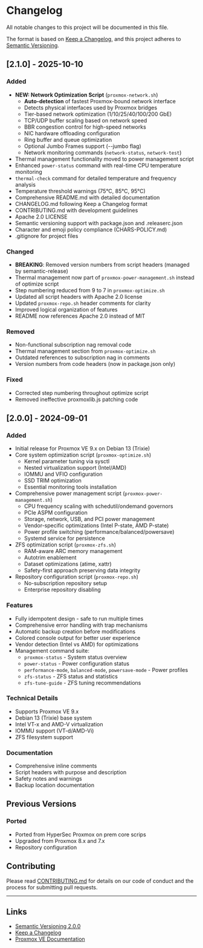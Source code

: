 # Changelog

All notable changes to this project will be documented in this file.

The format is based on [Keep a Changelog](https://keepachangelog.com/en/1.0.0/),
and this project adheres to [Semantic Versioning](https://semver.org/spec/v2.0.0.html).

## [2.1.0] - 2025-10-10

### Added
- **NEW: Network Optimization Script** (`proxmox-network.sh`)
  - **Auto-detection** of fastest Proxmox-bound network interface
  - Detects physical interfaces used by Proxmox bridges
  - Tier-based network optimization (1/10/25/40/100/200 GbE)
  - TCP/UDP buffer scaling based on network speed
  - BBR congestion control for high-speed networks
  - NIC hardware offloading configuration
  - Ring buffer and queue optimization
  - Optional Jumbo Frames support (--jumbo flag)
  - Network monitoring commands (`network-status`, `network-test`)
- Thermal management functionality moved to power management script
- Enhanced `power-status` command with real-time CPU temperature monitoring
- `thermal-check` command for detailed temperature and frequency analysis
- Temperature threshold warnings (75°C, 85°C, 95°C)
- Comprehensive README.md with detailed documentation
- CHANGELOG.md following Keep a Changelog format
- CONTRIBUTING.md with development guidelines
- Apache 2.0 LICENSE
- Semantic versioning support with package.json and .releaserc.json
- Character and emoji policy compliance (CHARS-POLICY.md)
- .gitignore for project files

### Changed
- **BREAKING**: Removed version numbers from script headers (managed by semantic-release)
- Thermal management now part of `proxmox-power-management.sh` instead of optimize script
- Step numbering reduced from 9 to 7 in `proxmox-optimize.sh`
- Updated all script headers with Apache 2.0 license
- Updated `proxmox-repo.sh` header comments for clarity
- Improved logical organization of features
- README now references Apache 2.0 instead of MIT

### Removed
- Non-functional subscription nag removal code
- Thermal management section from `proxmox-optimize.sh`
- Outdated references to subscription nag in comments
- Version numbers from code headers (now in package.json only)

### Fixed
- Corrected step numbering throughout optimize script
- Removed ineffective proxmoxlib.js patching code

## [2.0.0] - 2024-09-01

### Added
- Initial release for Proxmox VE 9.x on Debian 13 (Trixie)
- Core system optimization script (`proxmox-optimize.sh`)
  - Kernel parameter tuning via sysctl
  - Nested virtualization support (Intel/AMD)
  - IOMMU and VFIO configuration
  - SSD TRIM optimization
  - Essential monitoring tools installation
- Comprehensive power management script (`proxmox-power-management.sh`)
  - CPU frequency scaling with schedutil/ondemand governors
  - PCIe ASPM configuration
  - Storage, network, USB, and PCI power management
  - Vendor-specific optimizations (Intel P-state, AMD P-state)
  - Power profile switching (performance/balanced/powersave)
  - Systemd service for persistence
- ZFS optimization script (`proxmox-zfs.sh`)
  - RAM-aware ARC memory management
  - Autotrim enablement
  - Dataset optimizations (atime, xattr)
  - Safety-first approach preserving data integrity
- Repository configuration script (`proxmox-repo.sh`)
  - No-subscription repository setup
  - Enterprise repository disabling

### Features
- Fully idempotent design - safe to run multiple times
- Comprehensive error handling with trap mechanisms
- Automatic backup creation before modifications
- Colored console output for better user experience
- Vendor detection (Intel vs AMD) for optimizations
- Management command suite:
  - `proxmox-status` - System status overview
  - `power-status` - Power configuration status
  - `performance-mode`, `balanced-mode`, `powersave-mode` - Power profiles
  - `zfs-status` - ZFS status and statistics
  - `zfs-tune-guide` - ZFS tuning recommendations

### Technical Details
- Supports Proxmox VE 9.x
- Debian 13 (Trixie) base system
- Intel VT-x and AMD-V virtualization
- IOMMU support (VT-d/AMD-Vi)
- ZFS filesystem support

### Documentation
- Comprehensive inline comments
- Script headers with purpose and description
- Safety notes and warnings
- Backup location documentation

## Previous Versions

### Ported
- Ported from HyperSec Proxmox on prem core scrips
- Upgraded from Proxmox 8.x and 7.x
- Repository configuration

## Contributing

Please read [CONTRIBUTING.md](CONTRIBUTING.md) for details on our code of conduct and the process for submitting pull requests.

---

## Links

- [Semantic Versioning 2.0.0](https://semver.org/)
- [Keep a Changelog](https://keepachangelog.com/)
- [Proxmox VE Documentation](https://pve.proxmox.com/pve-docs/)
